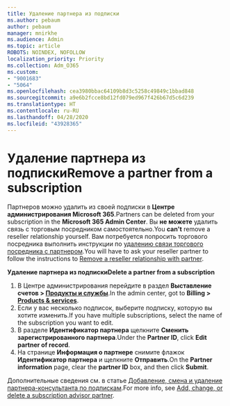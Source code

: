 ```yaml
---
title: Удаление партнера из подписки
ms.author: pebaum
author: pebaum
manager: mnirkhe
ms.audience: Admin
ms.topic: article
ROBOTS: NOINDEX, NOFOLLOW
localization_priority: Priority
ms.collection: Adm_O365
ms.custom:
- "9001683"
- "5064"
ms.openlocfilehash: cea3980bbac64109b8d3c5258c49849c1bbad848
ms.sourcegitcommit: a9e6b2fcce8bd12fd079ed967f426b67d5c6d239
ms.translationtype: HT
ms.contentlocale: ru-RU
ms.lasthandoff: 04/28/2020
ms.locfileid: "43928365"
---
```

# <a name="remove-a-partner-from-a-subscription"></a><span data-ttu-id="84895-102">Удаление партнера из подписки</span><span class="sxs-lookup"><span data-stu-id="84895-102">Remove a partner from a subscription</span></span>

<span data-ttu-id="84895-103">Партнеров можно удалить из своей подписки в **Центре администрирования Microsoft 365**.</span><span class="sxs-lookup"><span data-stu-id="84895-103">Partners can be deleted from your subscription in the **Microsoft 365 Admin Center**.</span></span> <span data-ttu-id="84895-104">Вы **не можете** удалить связь с торговым посредником самостоятельно.</span><span class="sxs-lookup"><span data-stu-id="84895-104">You **can't** remove a reseller relationship yourself.</span></span> <span data-ttu-id="84895-105">Вам потребуется попросить торгового посредника выполнить инструкции по [удалению связи торгового посредника с партнером](https://docs.microsoft.com/partner-center/remove-a-relationship).</span><span class="sxs-lookup"><span data-stu-id="84895-105">You will have to ask your reseller partner to follow the instructions to [Remove a reseller relationship with partner](https://docs.microsoft.com/partner-center/remove-a-relationship).</span></span>

<span data-ttu-id="84895-106">**Удаление партнера из подписки**</span><span class="sxs-lookup"><span data-stu-id="84895-106">**Delete a partner from a subscription**</span></span>

1. <span data-ttu-id="84895-107">В Центре администрирования перейдите в раздел **Выставление счетов > [Продукты и службы](https://go.microsoft.com/fwlink/p/?linkid=842054)**.</span><span class="sxs-lookup"><span data-stu-id="84895-107">In the admin center, got to **Billing > [Products & services](https://go.microsoft.com/fwlink/p/?linkid=842054)**.</span></span>
2. <span data-ttu-id="84895-108">Если у вас несколько подписок, выберите подписку, которую вы хотите изменить.</span><span class="sxs-lookup"><span data-stu-id="84895-108">If you have multiple subscriptions, select the name of the subscription you want to edit.</span></span>
3. <span data-ttu-id="84895-109">В разделе **Идентификатор партнера** щелкните **Сменить зарегистрированного партнера**.</span><span class="sxs-lookup"><span data-stu-id="84895-109">Under the **Partner ID**, click **Edit partner of record**.</span></span>
4. <span data-ttu-id="84895-110">На странице **Информация о партнере** снимите флажок **Идентификатор партнера** и щелкните **Отправить**.</span><span class="sxs-lookup"><span data-stu-id="84895-110">On the **Partner information** page, clear the **partner ID** box, and then click **Submit**.</span></span>

<span data-ttu-id="84895-111">Дополнительные сведения см. в статье [Добавление, смена и удаление партнера-консультанта по подпискам](https://docs.microsoft.com/microsoft-365/admin/misc/add-partner?view=o365-worldwide).</span><span class="sxs-lookup"><span data-stu-id="84895-111">For more info, see [Add, change, or delete a subscription advisor partner](https://docs.microsoft.com/microsoft-365/admin/misc/add-partner?view=o365-worldwide).</span></span>
